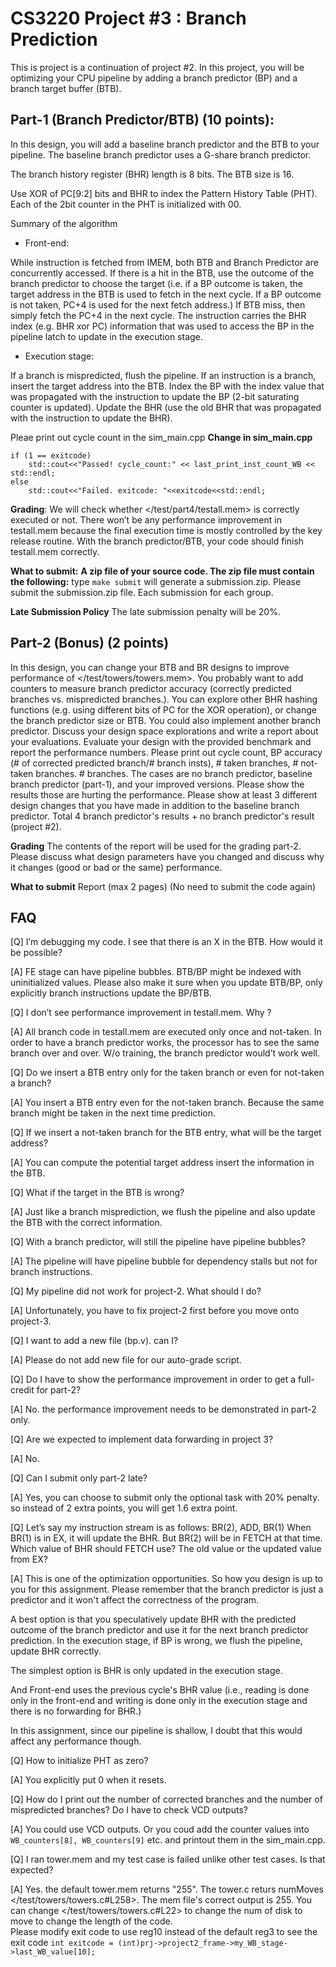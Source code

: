 # CS3220 Project #3 : Branch Prediction

This is project is a continuation of project #2.
In this project, you will be optimizing your CPU pipeline by adding a branch predictor (BP) and a branch target buffer (BTB). 

## Part-1 (Branch Predictor/BTB) (10 points): 
In this design, you will add a baseline branch predictor and the BTB to your pipeline. 
The baseline branch predictor uses a G-share branch predictor. 

The branch history register (BHR) length is 8 bits.
The BTB size is 16.

Use XOR of PC[9:2] bits and BHR to index the Pattern History Table (PHT). 
Each of the 2bit counter in the PHT is initialized with 00.

Summary of the algorithm 

* Front-end: 

While instruction is fetched from IMEM, both BTB and Branch Predictor are concurrently accessed. 
If there is a hit in the BTB, use the outcome of the branch predictor to choose the target (i.e. if a BP outcome is taken, the target address in the BTB is used to fetch in the next cycle. If a BP outcome is not taken, PC+4 is used for the next fetch address.) 
If BTB miss, then simply fetch the PC+4 in the next cycle. 
The instruction carries the BHR index  (e.g. BHR xor PC) information that was used to access the BP in the pipeline latch to update in the execution stage. 

* Execution stage: 

If a branch is mispredicted, flush the pipeline.
If an instruction is a branch, insert the target address into the BTB. 
Index the BP with the index value that was propagated with the instruction to update the BP (2-bit saturating counter is updated). 
Update the BHR (use the old BHR that was propagated with the instruction to update the BHR). 

Pleae print out cycle count in the sim_main.cpp
**Change in sim_main.cpp** 
```
if (1 == exitcode)
    std::cout<<"Passed! cycle_count:" << last_print_inst_count_WB << std::endl;
else
    std::cout<<"Failed. exitcode: "<<exitcode<<std::endl;
```

**Grading**: 
We will check whether </test/part4/testall.mem> is correctly executed or not. 
There won’t be any performance improvement in testall.mem because the final execution time is mostly controlled by the key release routine. With the branch predictor/BTB, your code should finish testall.mem correctly. 

**What to submit:**
**A zip file of your source code. The zip file must contain the following:**
type ```make submit``` will generate a submission.zip. 
Please submit the submission.zip file. Each submission for each group.

**Late Submission Policy**
The late submission penalty will be 20%. 

## Part-2 (Bonus) (2 points)
In this design, you can change your BTB and BR designs to improve performance of </test/towers/towers.mem>. You probably want to add counters to measure branch predictor accuracy (correctly predicted branches vs. mispredicted branches.).
You can explore other BHR hashing functions (e.g. using different bits of PC for the XOR operation), or change the branch predictor size or BTB. You could also implement another branch predictor. 
Discuss your design space explorations and write a report about your evaluations. 
Evaluate your design with the provided benchmark and report the performance numbers. 
Please print out cycle count, BP accuracy (# of corrected predicted branch/# branch insts), # taken branches, # not-taken branches. # branches.  The cases are no branch predictor, baseline branch predictor (part-1), and your improved versions. Please show the results those are hurting the performance. 
Please show at least 3 different design changes that you have made in addition to the baseline branch predictor. Total 4 branch predictor's results + no branch predictor's result (project #2). 

**Grading**
The contents of the report will be used for the grading part-2.  
Please discuss what design parameters have you changed and discuss why it changes (good or bad or the same) performance.  


**What to submit** 
Report (max 2 pages) (No need to submit the code again) 

## FAQ 
[Q]  I’m debugging my code. I see that there is an X in the BTB. How would it be possible? 

[A] FE stage can have pipeline bubbles. BTB/BP might be indexed with uninitialized values. 
Please also make it sure when you update BTB/BP, only explicitly branch instructions update the BP/BTB. 


[Q] I don’t see performance improvement in testall.mem. Why ? 

[A]  All branch code in testall.mem are executed only once and not-taken. In order to have a branch predictor works, the processor has to see the same branch over and over. W/o training, the branch predictor would’t work well. 

[Q] Do we insert a BTB entry only for the taken branch or even for not-taken a branch? 

[A] You insert a BTB entry even for the not-taken branch. Because the same branch might be taken in the next time prediction. 

[Q] If we insert a not-taken branch for the BTB entry, what will be the target address? 	

[A] You can compute the potential target address insert the information in the BTB. 

[Q] What if the target in the BTB is wrong? 

[A] Just like a branch misprediction, we flush the pipeline and also update the BTB with the correct information. 

[Q] With a branch predictor, will still the pipeline have pipeline bubbles? 

[A] The pipeline will have pipeline bubble for dependency stalls but not for branch instructions. 


[Q] My pipeline did not work for project-2. What should I do? 

[A] Unfortunately, you have to fix project-2 first before you move onto project-3. 


[Q] I want to add a new file (bp.v). can I? 

[A] Please do not add new file for our auto-grade script. 

[Q] Do I have to show the performance improvement in order to get a full-credit for part-2? 

[A] No. the performance improvement needs to be demonstrated in part-2  only. 

[Q] Are we expected to implement data forwarding in project 3? 

[A] No. 

[Q] Can I submit only part-2 late? 

[A] Yes, you can choose to submit only the optional task with 20% penalty. so instead of 2 extra points, you will get 1.6 extra point. 

[Q] Let’s say my instruction stream is as follows: BR(2), ADD, BR(1)
When BR(1) is in EX, it will update the BHR. But BR(2) will be in FETCH at that time.
Which value of BHR should FETCH use? The old value or the updated value from EX?

[A] This is one of the optimization opportunities. So how you design is up to you for this assignment. Please remember that the branch predictor is just a predictor and it won't affect the correctness of the program. 

A best option is that you speculatively update BHR with the predicted outcome of the branch predictor and use it for the next branch predictor prediction. In the execution stage, if BP is wrong, we flush the pipeline, update BHR correctly. 

The simplest option is BHR is only updated in the execution stage. 

And Front-end uses the previous cycle's BHR value (i.e., reading is done only in the front-end and writing is done only in the execution stage and there is no forwarding for BHR.) 

In this assignment, since our pipeline is shallow, I doubt that this would affect any performance though. 

[Q] How to initialize PHT as zero? 

[A] You explicitly put 0 when it resets. 


[Q] How do I print out the number of corrected branches and the number of mispredicted branches? Do I have to check VCD outputs? 

[A] You could use VCD outputs. Or you coud add the counter values into ```WB_counters[8], WB_counters[9]``` etc. and printout them in the sim_main.cpp. 

[Q] I ran tower.mem and my test case is failed unlike other test cases. Is that expected? 

[A] Yes. the default tower.mem returns "255". The tower.c returs numMoves </test/towers/towers.c#L258>. The mem file's correct output is 255.  You can change </test/towers/towers.c#L22> to change the num of disk to move to change the length of the code.  
 Please modify exit code to use reg10 instead of the default reg3 to see the exit code ```int exitcode = (int)prj->project2_frame->my_WB_stage->last_WB_value[10];``` 
 
